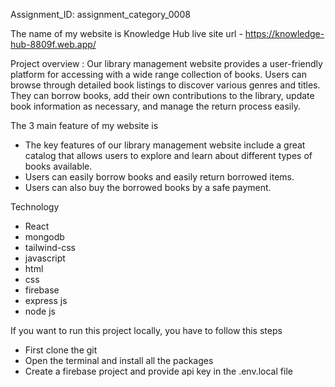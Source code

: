 Assignment_ID: assignment_category_0008

The name of my website is Knowledge Hub
live site url - https://knowledge-hub-8809f.web.app/

Project overview : Our library management website provides a user-friendly platform for accessing with a wide range collection of books. Users can browse through detailed book listings to discover various genres and titles. They can borrow books, add their own contributions to the library, update book information as necessary, and manage the return process easily. 

The 3 main feature of my website is 
- The key features of our library management website include a great catalog that allows users to explore and learn about different types of books available.
- Users can easily borrow books and easily return borrowed items.
- Users can also buy the borrowed books by a safe payment.

Technology
- React
- mongodb
- tailwind-css
- javascript
- html
- css
- firebase
- express js
- node js

If you want to run this project locally, you have to follow this steps

- First clone the git
- Open the terminal and install all the packages
- Create a firebase project and provide api key in the .env.local file



